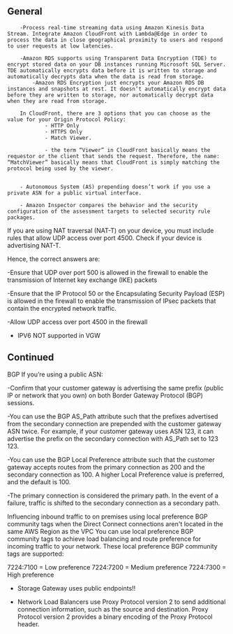 ## General

        -Process real-time streaming data using Amazon Kinesis Data Stream. Integrate Amazon CloudFront with Lambda@Edge in order to process the data in close geographical proximity to users and respond to user requests at low latencies.

        -Amazon RDS supports using Transparent Data Encryption (TDE) to encrypt stored data on your DB instances running Microsoft SQL Server. TDE automatically encrypts data before it is written to storage and automatically decrypts data when the data is read from storage.
            -Amazon RDS Encryption just encrypts your Amazon RDS DB instances and snapshots at rest. It doesn’t automatically encrypt data before they are written to storage, nor automatically decrypt data when they are read from storage.

        In CloudFront, there are 3 options that you can choose as the value for your Origin Protocol Policy:
                - HTTP Only
                - HTTPS Only
                - Match Viewer.

                - the term “Viewer” in CloudFront basically means the requestor or the client that sends the request. Therefore, the name: “MatchViewer” basically means that CloudFront is simply matching the protocol being used by the viewer.
        
        
        - Autonomous System (AS) prepending doesn’t work if you use a private ASN for a public virtual interface. 

        - Amazon Inspector compares the behavior and the security configuration of the assessment targets to selected security rule packages.

If you are using NAT traversal (NAT-T) on your device, you must include rules that allow UDP access over port 4500. Check if your device is advertising NAT-T.

Hence, the correct answers are:

-Ensure that UDP over port 500 is allowed in the firewall to enable the transmission of Internet key exchange (IKE) packets

-Ensure that the IP Protocol 50 or the Encapsulating Security Payload (ESP) is allowed in the firewall to enable the transmission of IPsec packets that contain the encrypted network traffic.

-Allow UDP access over port 4500 in the firewall
- IPV6 NOT supported in VGW

## Continued 

BGP
If you’re using a public ASN:

-Confirm that your customer gateway is advertising the same prefix (public IP or network that you own) on both Border Gateway Protocol (BGP) sessions.

-You can use the BGP AS_Path attribute such that the prefixes advertised from the secondary connection are prepended with the customer gateway ASN twice. For example, if your customer gateway uses ASN 123, it can advertise the prefix on the secondary connection with AS_Path set to 123 123.

-You can use the BGP Local Preference attribute such that the customer gateway accepts routes from the primary connection as 200 and the secondary connection as 100. A higher Local Preference value is preferred, and the default is 100.

-The primary connection is considered the primary path. In the event of a failure, traffic is shifted to the secondary connection as a secondary path.

Influencing inbound traffic to on premises using local preference BGP community tags when the Direct Connect connections aren't located in the same AWS Region as the VPC
You can use local preference BGP community tags to achieve load balancing and route preference for incoming traffic to your network. These local preference BGP community tags are supported:

7224:7100 = Low preference
7224:7200 = Medium preference
7224:7300 = High preference

- Storage Gateway uses public endpoints!!


- Network Load Balancers use Proxy Protocol version 2 to send additional connection information, such as the source and destination. Proxy Protocol version 2 provides a binary encoding of the Proxy Protocol header. 
